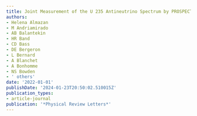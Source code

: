 ```yaml
---
title: Joint Measurement of the U 235 Antineutrino Spectrum by PROSPECT and STEREO
authors:
- Helena Almazan
- M Andriamirado
- AB Balantekin
- HR Band
- CD Bass
- DE Bergeron
- L Bernard
- A Blanchet
- A Bonhomme
- NS Bowden
- ' others'
date: '2022-01-01'
publishDate: '2024-01-23T20:50:02.510015Z'
publication_types:
- article-journal
publication: '*Physical Review Letters*'
---
```

